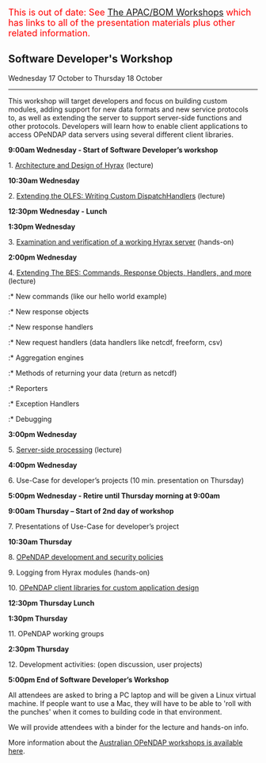 <font color="red" size="+1">This is out of date: See [The APAC/BOM
Workshops](http://www.opendap.org/apac_workshop_vm) which has links to
all of the presentation materials plus other related information.</font>

## Software Developer's Workshop

Wednesday 17 October to Thursday 18 October

------------------------------------------------------------------------

This workshop will target developers and focus on building custom
modules, adding support for new data formats and new service protocols
to, as well as extending the server to support server-side functions and
other protocols. Developers will learn how to enable client applications
to access OPeNDAP data servers using several different client libraries.

**9:00am Wednesday - Start of Software Developer’s workshop**


1\. [Architecture and Design of
Hyrax](http://www.opendap.org/support/bom_sdw/SDW_1r0_HyraxArchitecture.ppt)
(lecture)

**10:30am Wednesday**


2\. [Extending the OLFS: Writing Custom
DispatchHandlers](http://www.opendap.org/support/bom_sdw/SDW_2r0_OLFSExtensions.ppt)
(lecture)

**12:30pm Wednesday - Lunch**

**1:30pm Wednesday**


3\. [Examination and verification of a working Hyrax
server](http://www.opendap.org/support/bom_sdw/SDW_3r0_Checking_the_Server.ppt)
(hands-on)

**2:00pm Wednesday**


4\. [Extending The BES: Commands, Response Objects, Handlers, and
more](http://www.opendap.org/support/bom_sdw/SDW_4r0_BESExtensibility.ppt)
(lecture)

:\* New commands (like our hello world example)

:\* New response objects

:\* New response handlers

:\* New request handlers (data handlers like netcdf, freeform, csv)

:\* Aggregation engines

:\* Methods of returning your data (return as netcdf)

:\* Reporters

:\* Exception Handlers

:\* Debugging

**3:00pm Wednesday**


5\. [Server-side
processing](http://www.opendap.org/support/bom_sdw/SDW_5r0_Server_Side_Functions.ppt)
(lecture)

**4:00pm Wednesday**


6\. Use-Case for developer’s projects (10 min. presentation on Thursday)

**5:00pm Wednesday - Retire until Thursday morning at 9:00am**

**9:00am Thursday – Start of 2nd day of workshop**


7\. Presentations of Use-Case for developer’s project

**10:30am Thursday**


8\. [OPeNDAP development and security
policies](http://www.opendap.org/support/bom_sdw/SDW_8r0_Development.ppt)

9\. Logging from Hyrax modules (hands-on)

10\. [OPeNDAP client libraries for custom application
design](http://www.opendap.org/support/bom_sdw/SDW_10r0_Client_Toolkits.ppt)

**12:30pm Thursday Lunch**

**1:30pm Thursday**


11\. OPeNDAP working groups

**2:30pm Thursday**


12\. Development activities: (open discussion, user projects)

**5:00pm End of Software Developer’s Workshop**

All attendees are asked to bring a PC laptop and will be given a Linux
virtual machine. If people want to use a Mac, they will have to be able
to 'roll with the punches' when it comes to building code in that
environment.

We will provide attendees with a binder for the lecture and hands-on
info.

More information about the [Australian OPeNDAP workshops is available
here](http://opendap.bom.gov.au/opendap_workshops/).